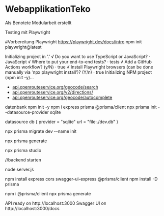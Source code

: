 # WebapplikationTeko
Als Benotete Modularbeit erstellt

Testing mit Playwright

#Vorbereitung Playwright
https://playwright.dev/docs/intro
npm init playwright@latest  

Initializing project in '.'
√ Do you want to use TypeScript or JavaScript? · JavaScript
√ Where to put your end-to-end tests? · tests
√ Add a GitHub Actions workflow? (y/N) · true
√ Install Playwright browsers (can be done manually via 'npx playwright install')? (Y/n) · true
Initializing NPM project (npm init -y)…

- [api.openrouteservice.org/geocode/search](https://api.openrouteservice.org/geocode/search)
- [api.openrouteservice.org/v2/directions/](https://api.openrouteservice.org/v2/directions/)
- [api.openrouteservice.org/geocode/autocomplete](https://api.openrouteservice.org/geocode/autocomplete)



datenbank
npm init -y
npm i express prisma @prisma/client
npx prisma init --datasource-provider sqlite

datasource db {
provider = "sqlite"
url      = "file:./dev.db"
}

npx prisma migrate dev --name init

npx prisma generate

npx prisma studio

//backend starten

node server.js

npm install express cors swagger-ui-express @prisma/client
npm install -D prisma

npm i @prisma/client
npx prisma generate

API ready on http://localhost:3000
Swagger UI on http://localhost:3000/docs
